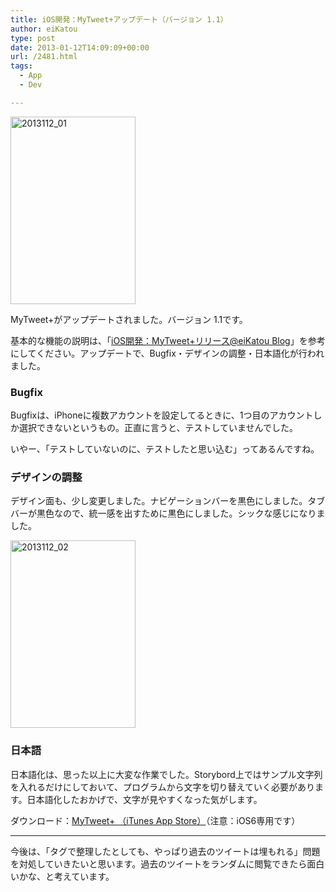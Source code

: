 ```yaml
---
title: iOS開発：MyTweet+アップデート（バージョン 1.1）
author: eiKatou
type: post
date: 2013-01-12T14:09:09+00:00
url: /2481.html
tags:
  - App
  - Dev

---
```

<img src="http://eikatou.net/blog/wp-content/uploads/2013/01/2013112_01-200x300.jpg" alt="2013112_01" width="200" height="300" class="alignnone size-medium wp-image-2482" srcset="/uploads/2013/01/2013112_01-200x300.jpg 200w, /uploads/2013/01/2013112_01.jpg 320w" sizes="(max-width: 200px) 100vw, 200px" />
  
MyTweet+がアップデートされました。バージョン 1.1です。

<!--more-->

基本的な機能の説明は、「[iOS開発：MyTweet+リリース@eiKatou Blog][1]」を参考にしてください。アップデートで、Bugfix・デザインの調整・日本語化が行われました。

### Bugfix

Bugfixは、iPhoneに複数アカウントを設定してるときに、1つ目のアカウントしか選択できないというもの。正直に言うと、テストしていませんでした。
  
いやー、「テストしていないのに、テストしたと思い込む」ってあるんですね。

### デザインの調整

デザイン面も、少し変更しました。ナビゲーションバーを黒色にしました。タブバーが黒色なので、統一感を出すために黒色にしました。シックな感じになりました。
  
<img src="http://eikatou.net/blog/wp-content/uploads/2013/01/2013112_02-200x300.jpg" alt="2013112_02" width="200" height="300" class="alignnone size-medium wp-image-2485" srcset="/uploads/2013/01/2013112_02-200x300.jpg 200w, /uploads/2013/01/2013112_02.jpg 320w" sizes="(max-width: 200px) 100vw, 200px" />

### 日本語

日本語化は、思った以上に大変な作業でした。Storybord上ではサンプル文字列を入れるだけにしておいて、プログラムから文字を切り替えていく必要があります。日本語化したおかげで、文字が見やすくなった気がします。

ダウンロード：[MyTweet+ （iTunes App Store）][2]（注意：iOS6専用です）

* * *

今後は、「タグで整理したとしても、やっぱり過去のツイートは埋もれる」問題を対処していきたいと思います。過去のツイートをランダムに閲覧できたら面白いかな、と考えています。

 [1]: http://eikatou.net/blog/2012/12/ios_mytweet_release/
 [2]: https://itunes.apple.com/us/app/mytweet+/id581752631
